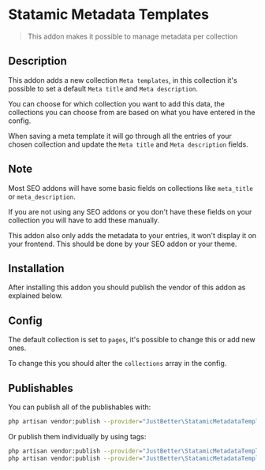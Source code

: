 # Statamic Metadata Templates

> This addon makes it possible to manage metadata per collection

## Description

This addon adds a new collection `Meta templates`, in this collection it's possible to set a default `Meta title` and `Meta description`.

You can choose for which collection you want to add this data, the collections you can choose from are based on what you have entered in the config.

When saving a meta template it will go through all the entries of your chosen collection and update the `Meta title` and `Meta description` fields.

## Note

Most SEO addons will have some basic fields on collections like `meta_title` or `meta_description`.

If you are not using any SEO addons or you don't have these fields on your collection you will have to add these manually.

This addon also only adds the metadata to your entries, it won't display it on your frontend. This should be done by your SEO addon or your theme.

## Installation

After installing this addon you should publish the vendor of this addon as explained below.

## Config

The default collection is set to `pages`, it's possible to change this or add new ones.

To change this you should alter the `collections` array in the config.

## Publishables

You can publish all of the publishables with:

```sh
php artisan vendor:publish --provider="JustBetter\StatamicMetadataTemplates\ServiceProvider"
```

Or publish them individually by using tags:

```sh
php artisan vendor:publish --provider="JustBetter\StatamicMetadataTemplates\ServiceProvider" --tag="collections"
php artisan vendor:publish --provider="JustBetter\StatamicMetadataTemplates\ServiceProvider" --tag="config"
```

